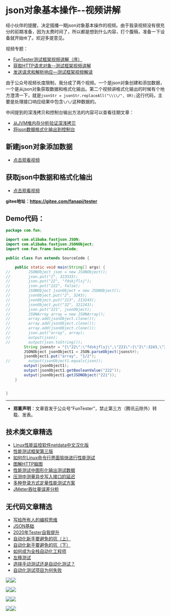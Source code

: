 # json对象基本操作--视频讲解

经小伙伴的提醒，决定插播一期json对象基本操作的视频。由于我录视频没有很充分的前期准备，因为太费时间了，所以都是想到什么内容，打个腹稿，准备一下设备就开始`喷`了。欢迎多提意见。

视频专题：

- [FunTester测试框架视频讲解（序）](https://mp.weixin.qq.com/s/CJrHAAniDMyr5oDXYHpPcQ)
- [获取HTTP请求对象--测试框架视频讲解](https://mp.weixin.qq.com/s/hG89sGf96GcPb2hGnludsw)
- [发送请求和解析响应—测试框架视频解读](https://mp.weixin.qq.com/s/xUQ8o3YuZOChXZ2UGR1Kyw)

由于公众号视频长度限制，我分成了两个视频。一个是json对象创建和添加数据，一个是从json对象获取数据和格式化输出。第二个视频讲格式化输出的时候有个地方澄清一下，就是`jsonStr = jsonStr.replaceAll("\\\\/", OR);`这行代码，主要是处理接口响应结果中包含`\/\/`这种数据的。

中间提到的深浅拷贝和控制台输出方法的内容可以查看往期文章：

- [从JVM堆内存分析验证深浅拷贝](https://mp.weixin.qq.com/s/SdYDnoau1rjjvPC2SUymBg)
- [将json数据格式化输出到控制台](https://mp.weixin.qq.com/s/2IPwvh-33Ov2jBh0_L8shA)

## 新建json对象添加数据

- [点击观看视频](https://mp.weixin.qq.com/s/MQtcIGKwWGEMb2XD3zmAIQ)


## 获取json中数据和格式化输出

- [点击观看视频](https://mp.weixin.qq.com/s/MQtcIGKwWGEMb2XD3zmAIQ)


**gitee地址：https://gitee.com/fanapi/tester**

## Demo代码：


```Java
package com.fun;

import com.alibaba.fastjson.JSON;
import com.alibaba.fastjson.JSONObject;
import com.fun.frame.SourceCode;

public class Fun extends SourceCode {

    public static void main(String[] args) {
//        JSONObject json = new JSONObject();
//        json.put("2", 323333);
//        json.put("22", "fdskjflsj");
//        json.put("222", false);
//        JSONObject jsonObject = new JSONObject();
//        jsonObject.put("2", 3243);
//        jsonObject.put("213", 213243);
//        jsonObject.put("32", 321243);
//        json.put("221", jsonObject);
//        JSONArray array = new JSONArray();
//        array.add(jsonObject.clone());
//        array.add(jsonObject.clone());
//        array.add(jsonObject.clone());
//        json.put("array", array);
//        output(json);
//        output(json.toString());
        String jsonstr = "{\"22\":\"fdskjflsj\",\"221\":{\"2\":3243,\"213\":213243,\"32\":321243},\"2\":323333,\"222\":false,\"array\":[{\"2\":3243,\"213\":213243,\"32\":321243},{\"2\":3243,\"213\":213243,\"32\":321243},{\"2\":3243,\"213\":213243,\"32\":321243}]}";
        JSONObject jsonObject1 = JSON.parseObject(jsonstr);
        jsonObject1.put("array", "1/2");
//        output(jsonObject1.equals(json));
        output(jsonObject1);
        output(jsonObject1.getBooleanValue("222"));
        output(jsonObject1.getJSONObject("221"));
    }


}
```

---
* **郑重声明**：文章首发于公众号“FunTester”，禁止第三方（腾讯云除外）转载、发表。

## 技术类文章精选

- [Linux性能监控软件netdata中文汉化版](https://mp.weixin.qq.com/s/fdXtK-5WwKnxjLZdyg6-nA)
- [性能测试框架第三版](https://mp.weixin.qq.com/s/Mk3PoH7oJX7baFmbeLtl_w)
- [如何在Linux命令行界面愉快进行性能测试](https://mp.weixin.qq.com/s/fwGqBe1SpA2V0lPfAOd04Q)
- [图解HTTP脑图](https://mp.weixin.qq.com/s/100Vm8FVEuXs0x6rDGTipw)
- [性能测试中图形化输出测试数据](https://mp.weixin.qq.com/s/EMvpYIsszdwBJFPIxztTvA)
- [压测中测量异步写入接口的延迟](https://mp.weixin.qq.com/s/odvK1iYgg4eRVtOOPbq15w)
- [多种登录方式定量性能测试方案](https://mp.weixin.qq.com/s/WuZ2h2rr0rNBgEvQVioacA)
- [JMeter吞吐量误差分析](https://mp.weixin.qq.com/s/jHKmFNrLmjpihnoigNNCSg)

## 无代码文章精选

- [写给所有人的编程思维](https://mp.weixin.qq.com/s/Oj33UCnYfbUgzsBzEm2GPQ)
- [JSON基础](https://mp.weixin.qq.com/s/tnQmAFfFbRloYp8J9TYurw)
- [2020年Tester自我提升](https://mp.weixin.qq.com/s/vuhUp85_6Sbg6ReAN3TTSQ)
- [自动化新手要避免的坑（上）](https://mp.weixin.qq.com/s/MjcX40heTRhEgCFhInoqYQ)
- [自动化新手要避免的坑（下）](https://mp.weixin.qq.com/s/azDUo1IO5JgkJIS9n1CMRg)
- [如何成为全栈自动化工程师](https://mp.weixin.qq.com/s/j2rQ3COFhg939KLrgKr_bg)
- [左移测试](https://mp.weixin.qq.com/s/8zXkWV4ils17hUqlXIpXSw)
- [选择手动测试还是自动化测试？](https://mp.weixin.qq.com/s/4haRrfSIp5Plgm_GN98lRA)
- [自动化测试项目为何失败](https://mp.weixin.qq.com/s/KFJXuLjjs1hii47C1BH8PA)


![](https://mmbiz.qpic.cn/mmbiz_jpg/13eN86FKXzCxr0Sa2MXpNKicZE024zJm73r4hrjticMMYViagtaSXxwsyhmRmOrdXPXfS5zB2ILHtaqNSoWGRwa8Q/640?wx_fmt=jpeg&tp=webp&wxfrom=5&wx_lazy=1&wx_co=1)![](https://mmbiz.qpic.cn/mmbiz_gif/13eN86FKXzCPsneTRDBzskVY9GpIhbl6e3JpwysPqAbM7Z80J1EZrIYpTO7YSD40Cp9hOicibdV3GIbVTcEapgqA/640?wx_fmt=gif&tp=webp&wxfrom=5&wx_lazy=1&wx_co=1)

![](https://mmbiz.qpic.cn/mmbiz_png/13eN86FKXzCxr0Sa2MXpNKicZE024zJm7vIAFRC09bPV9iaMer9Ncq8xppcYF73sDHbrG2iaBtRqCFibdckDTcojKg/640?wx_fmt=png&tp=webp&wxfrom=5&wx_lazy=1&wx_co=1)![](https://mmbiz.qpic.cn/mmbiz_gif/13eN86FKXzCPsneTRDBzskVY9GpIhbl6e3JpwysPqAbM7Z80J1EZrIYpTO7YSD40Cp9hOicibdV3GIbVTcEapgqA/640?wx_fmt=gif&tp=webp&wxfrom=5&wx_lazy=1&wx_co=1)


![](https://mmbiz.qpic.cn/mmbiz_png/13eN86FKXzDkiawpL3o8umv1EgHOc2OE1H8DtTMQSXWTOgFYPMSGtoX2BZlricBBJun4hMGUOJd7uibe68zQecRFw/640?wx_fmt=png&tp=webp&wxfrom=5&wx_lazy=1&wx_co=1)![](https://mmbiz.qpic.cn/mmbiz_gif/13eN86FKXzCPsneTRDBzskVY9GpIhbl6e3JpwysPqAbM7Z80J1EZrIYpTO7YSD40Cp9hOicibdV3GIbVTcEapgqA/640?wx_fmt=gif&tp=webp&wxfrom=5&wx_lazy=1&wx_co=1)


![](https://mmbiz.qpic.cn/mmbiz_png/13eN86FKXzDkiawpL3o8umv1EgHOc2OE1iaib1vR7Q6DH1FSpP4HVuibsibicftEqUqfXZpE2FyN7nIPvHwhWQdG6n0g/640?wx_fmt=png&tp=webp&wxfrom=5&wx_lazy=1&wx_co=1)![](https://mmbiz.qpic.cn/mmbiz_gif/13eN86FKXzCPsneTRDBzskVY9GpIhbl6e3JpwysPqAbM7Z80J1EZrIYpTO7YSD40Cp9hOicibdV3GIbVTcEapgqA/640?wx_fmt=gif&tp=webp&wxfrom=5&wx_lazy=1&wx_co=1)

